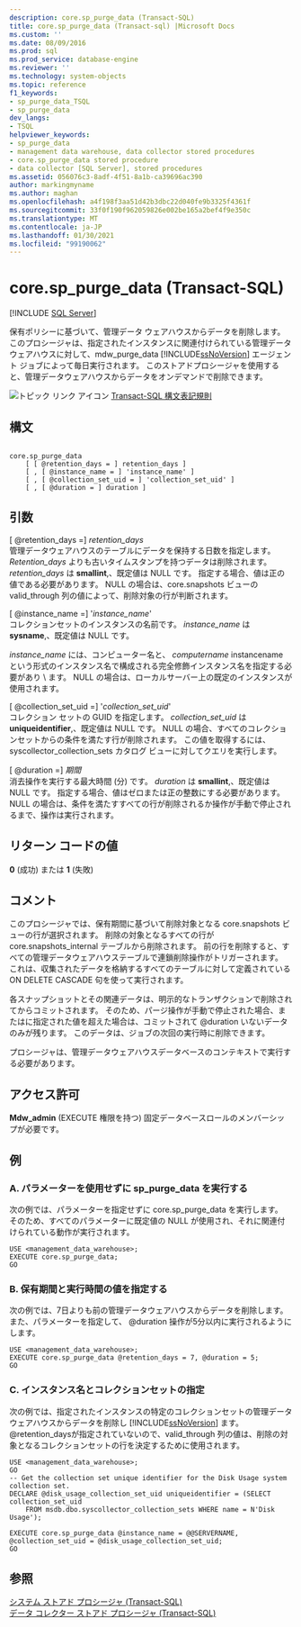 ```yaml
---
description: core.sp_purge_data (Transact-SQL)
title: core.sp_purge_data (Transact-sql) |Microsoft Docs
ms.custom: ''
ms.date: 08/09/2016
ms.prod: sql
ms.prod_service: database-engine
ms.reviewer: ''
ms.technology: system-objects
ms.topic: reference
f1_keywords:
- sp_purge_data_TSQL
- sp_purge_data
dev_langs:
- TSQL
helpviewer_keywords:
- sp_purge_data
- management data warehouse, data collector stored procedures
- core.sp_purge_data stored procedure
- data collector [SQL Server], stored procedures
ms.assetid: 056076c3-8adf-4f51-8a1b-ca39696ac390
author: markingmyname
ms.author: maghan
ms.openlocfilehash: a4f198f3aa51d42b3dbc22d040fe9b3325f4361f
ms.sourcegitcommit: 33f0f190f962059826e002be165a2bef4f9e350c
ms.translationtype: MT
ms.contentlocale: ja-JP
ms.lasthandoff: 01/30/2021
ms.locfileid: "99190062"
---
```

# <a name="coresp_purge_data-transact-sql"></a>core.sp_purge_data (Transact-SQL)
[!INCLUDE [SQL Server](../../includes/applies-to-version/sqlserver.md)]

  保有ポリシーに基づいて、管理データ ウェアハウスからデータを削除します。 このプロシージャは、指定されたインスタンスに関連付けられている管理データ ウェアハウスに対して、mdw_purge_data [!INCLUDE[ssNoVersion](../../includes/ssnoversion-md.md)] エージェント ジョブによって毎日実行されます。 このストアドプロシージャを使用すると、管理データウェアハウスからデータをオンデマンドで削除できます。  
  
 ![トピック リンク アイコン](../../database-engine/configure-windows/media/topic-link.gif "トピック リンク アイコン") [Transact-SQL 構文表記規則](../../t-sql/language-elements/transact-sql-syntax-conventions-transact-sql.md)  
  
## <a name="syntax"></a>構文  
  
```  
  
core.sp_purge_data  
    [ [ @retention_days = ] retention_days ]  
    [ , [ @instance_name = ] 'instance_name' ]  
    [ , [ @collection_set_uid = ] 'collection_set_uid' ]  
    [ , [ @duration = ] duration ]  
```  
  
## <a name="arguments"></a>引数  
 [ @retention_days =] *retention_days*  
 管理データウェアハウスのテーブルにデータを保持する日数を指定します。 *Retention_days* よりも古いタイムスタンプを持つデータは削除されます。 *retention_days* は **smallint**,、既定値は NULL です。 指定する場合、値は正の値である必要があります。 NULL の場合は、core.snapshots ビューの valid_through 列の値によって、削除対象の行が判断されます。  
  
 [ @instance_name =] '*instance_name*'  
 コレクションセットのインスタンスの名前です。 *instance_name* は **sysname**,、既定値は NULL です。  
  
 *instance_name* には、コンピューター名と、 *computername* instancename という形式のインスタンス名で構成される完全修飾インスタンス名を指定する必要があり \\ ます。 NULL の場合は、ローカルサーバー上の既定のインスタンスが使用されます。  
  
 [ @collection_set_uid =] '*collection_set_uid*'  
 コレクション セットの GUID を指定します。 *collection_set_uid* は **uniqueidentifier**,、既定値は NULL です。 NULL の場合、すべてのコレクションセットからの条件を満たす行が削除されます。 この値を取得するには、syscollector_collection_sets カタログ ビューに対してクエリを実行します。  
  
 [ @duration =] *期間*  
 消去操作を実行する最大時間 (分) です。 *duration* は **smallint**,、既定値は NULL です。 指定する場合、値はゼロまたは正の整数にする必要があります。 NULL の場合は、条件を満たすすべての行が削除されるか操作が手動で停止されるまで、操作は実行されます。  
  
## <a name="return-code-values"></a>リターン コードの値  
 **0** (成功) または **1** (失敗)  
  
## <a name="remarks"></a>コメント  
 このプロシージャでは、保有期間に基づいて削除対象となる core.snapshots ビューの行が選択されます。 削除の対象となるすべての行が core.snapshots_internal テーブルから削除されます。 前の行を削除すると、すべての管理データウェアハウステーブルで連鎖削除操作がトリガーされます。 これは、収集されたデータを格納するすべてのテーブルに対して定義されている ON DELETE CASCADE 句を使って実行されます。  
  
 各スナップショットとその関連データは、明示的なトランザクションで削除されてからコミットされます。 そのため、パージ操作が手動で停止された場合、またはに指定された値を超えた場合は、コミットされて @duration いないデータのみが残ります。 このデータは、ジョブの次回の実行時に削除できます。  
  
 プロシージャは、管理データウェアハウスデータベースのコンテキストで実行する必要があります。  
  
## <a name="permissions"></a>アクセス許可  
 **Mdw_admin** (EXECUTE 権限を持つ) 固定データベースロールのメンバーシップが必要です。  
  
## <a name="examples"></a>例  
  
### <a name="a-running-sp_purge_data-with-no-parameters"></a>A. パラメーターを使用せずに sp_purge_data を実行する  
 次の例では、パラメーターを指定せずに core.sp_purge_data を実行します。 そのため、すべてのパラメーターに既定値の NULL が使用され、それに関連付けられている動作が実行されます。  
  
```  
USE <management_data_warehouse>;  
EXECUTE core.sp_purge_data;  
GO  
```  
  
### <a name="b-specifying-retention-and-duration-values"></a>B. 保有期間と実行時間の値を指定する  
 次の例では、7日よりも前の管理データウェアハウスからデータを削除します。 また、パラメーターを指定して、 @duration 操作が5分以内に実行されるようにします。  
  
```  
USE <management_data_warehouse>;  
EXECUTE core.sp_purge_data @retention_days = 7, @duration = 5;  
GO  
```  
  
### <a name="c-specifying-an-instance-name-and-collection-set"></a>C. インスタンス名とコレクションセットの指定  
 次の例では、指定されたインスタンスの特定のコレクションセットの管理データウェアハウスからデータを削除し [!INCLUDE[ssNoVersion](../../includes/ssnoversion-md.md)] ます。 @retention_daysが指定されていないので、valid_through 列の値は、削除の対象となるコレクションセットの行を決定するために使用されます。  
  
```  
USE <management_data_warehouse>;  
GO  
-- Get the collection set unique identifier for the Disk Usage system collection set.  
DECLARE @disk_usage_collection_set_uid uniqueidentifier = (SELECT collection_set_uid   
    FROM msdb.dbo.syscollector_collection_sets WHERE name = N'Disk Usage');   
  
EXECUTE core.sp_purge_data @instance_name = @@SERVERNAME, @collection_set_uid = @disk_usage_collection_set_uid;  
GO  
```  
  
## <a name="see-also"></a>参照  
 [システム ストアド プロシージャ &#40;Transact-SQL&#41;](../../relational-databases/system-stored-procedures/system-stored-procedures-transact-sql.md)   
 [データ コレクター ストアド プロシージャ &#40;Transact-SQL&#41;](../../relational-databases/system-stored-procedures/data-collector-stored-procedures-transact-sql.md)  
  
  
